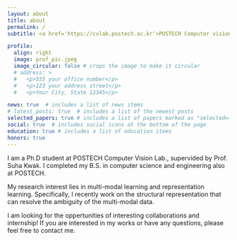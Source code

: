 ```yaml
---
layout: about
title: about
permalink: /
subtitle: <a href='https://cvlab.postech.ac.kr'>POSTECH Computer vision lab.</a> kdwon@postech.ac.kr

profile:
  align: right
  image: prof_pic.jpeg
  image_circular: false # crops the image to make it circular
  # address: >
  #   <p>555 your office number</p>
  #   <p>123 your address street</p>
  #   <p>Your City, State 12345</p>

news: true  # includes a list of news items
# latest_posts: true  # includes a list of the newest posts
selected_papers: true # includes a list of papers marked as "selected={true}"
social: true  # includes social icons at the bottom of the page
education: true # includes a list of education items
honors: true
---
```


I am a Ph.D student at POSTECH Computer Vision Lab., supervided by Prof. Suha Kwak.
I completed my B.S. in computer science and engineering also at POSTECH.

My research interest lies in multi-modal learning and representation learning.
Specifically, I recently work on the structural representation that can resolve the ambiguity of the multi-modal data. 

I am looking for the oppertunities of interesting collaborations and internship! 
If you are interested in my works or have any questions, please feel free to contact me.

